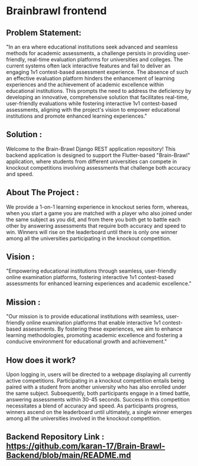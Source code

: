 # Brainbrawl frontend
## Problem Statement:
"In an era where educational institutions seek advanced and seamless methods for academic assessments, a challenge persists in providing user-friendly, real-time evaluation platforms for universities and colleges. The current systems often lack interactive features and fail to deliver an engaging 1v1 contest-based assessment experience. The absence of such an effective evaluation platform hinders the enhancement of learning experiences and the achievement of academic excellence within educational institutions. This prompts the need to address the deficiency by developing an innovative, comprehensive solution that facilitates real-time, user-friendly evaluations while fostering interactive 1v1 contest-based assessments, aligning with the project's vision to empower educational institutions and promote enhanced learning experiences."

## Solution : 
Welcome to the Brain-Brawl Django REST application repository! This backend application is designed to support the Flutter-based "Brain-Brawl" application, where students from different universities can compete in knockout competitions involving assessments that challenge both accuracy and speed.

## About The Project : 
We provide a 1-on-1 learning experience in knockout series form, whereas, when you start a game you are matched with a player who also joined under the same subject as you did, and from there you both get to battle each other by answering assessments that require both accuracy and speed to win. Winners will rise on the leaderboard until there is only one winner among all the universities participating in the knockout competition.

## Vision : 
"Empowering educational institutions through seamless, user-friendly online examination platforms, fostering interactive 1v1 contest-based assessments for enhanced learning experiences and academic excellence."

## Mission : 
"Our mission is to provide educational institutions with seamless, user-friendly online examination platforms that enable interactive 1v1 contest-based assessments. By fostering these experiences, we aim to enhance learning methodologies, promoting academic excellence and fostering a conducive environment for educational growth and achievement."
  
## How does it work?
Upon logging in, users will be directed to a webpage displaying all currently active competitions. Participating in a knockout competition entails being paired with a student from another university who has also enrolled under the same subject. Subsequently, both participants engage in a timed battle, answering assessments within 30-45 seconds. Success in this competition necessitates a blend of accuracy and speed. As participants progress, winners ascend on the leaderboard until ultimately, a single winner emerges among all the universities involved in the knockout competition.

## Backend Repository Link : https://github.com/karan-17/Brain-Brawl-Backend/blob/main/README.md



